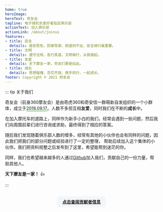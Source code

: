 ```yaml
---
home: true
heroImage: 
heroText: 奇友会
tagline: 电子城机车爱好者指定俱乐部
actionText: 加入俱乐部
actionLink: /about/joinus
features:
- title: 安全
  details: 居安思危，防御驾驶，欲速则不达，安全骑行最重要。
- title: 文明
  details: 遵守法规，各行其道，文明骑行，从我做起。
- title: 友爱
  details: 天下摩友一家，奇友们更是如此。
- title: 成长
  details: 思想碰撞，百花齐放，携手同行，一起成长。
footer: Copyright © 2021 奇友会
---
```



::: tip 关于我们

奇友会（前身360摩友会）是由奇虎360和奇安信一群萌新自发组织的一个小群体，成立于<span style="border-bottom:1px solid green;">2018.09.17</span>。人数不多但互相**友爱**，同时我们在不断的**成长**中。

在加入摩托车的道路上，同样作为新手小白的我们，经常会遇到一些问题，然后我们向周围前辈们进行咨询或求助，最终得到了相应的答案。

随后我们发现随着俱乐部人数的增多，经常有其他的小伙伴也会有同样的问题，因此我们把我们的部分问题或经验进行了一定的整理，
帮助后续加入这个集体的小伙伴。我们把资料规整之后发布到了这里，希望能帮到迷茫的你。

同样，我们也希望越来越多的人通过[Github](https://github.com/EngrZhou/moyou/)加入我们，贡献自己的一份力量，帮助其他人。

**天下摩友是一家！** :+1: 

:::
<div align="center">
    <span style="border-radius: 8px; display: inline-block; margin: 1em 0!important; padding: .6em 1.2em; background-color: #f3f6f8;">
        <a href="about/contributors.html" target="_blank"><b>点击查阅贡献者信息</b></a>
    </span>
</div>